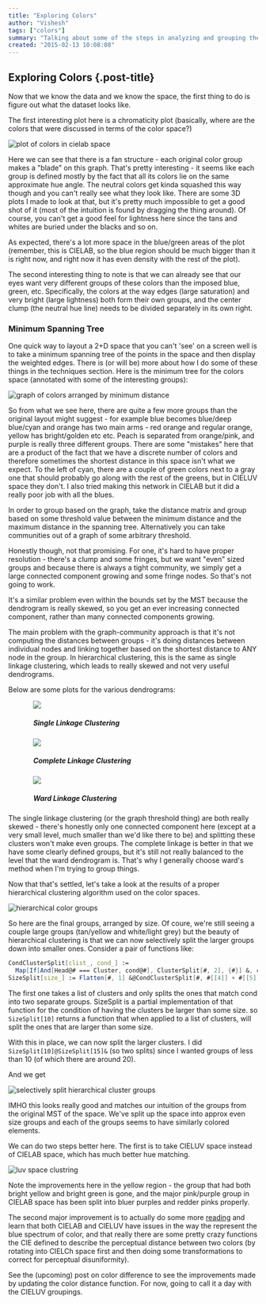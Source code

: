 ```yaml
--- 
title: "Exploring Colors"
author: "Vishesh"
tags: ["colors"]
summary: "Talking about some of the steps in analyzing and grouping the colors - what are the natural groups here? How do we best discover them? Ends with a discussion of next steps - better color distance metrics!"
created: "2015-02-13 10:08:08"
--- 
```


## Exploring Colors {.post-title}

Now that we know the data and we know the space, the first thing to do is figure out what the dataset looks like. 

The first interesting plot here is a chromaticity plot (basically, where are the colors that were discussed in terms of the color space?)

![plot of colors in cielab space](/img/cielabspaceplot.png) 

Here we can see that there is a fan structure - each original color group makes a "blade" on this graph. That's pretty interesting - it seems like each group is defined mostly by the fact that all its colors lie on the same approximate hue angle. The neutral colors get kinda squashed this way though and you can't really see what they look like. There are some 3D plots I made to look at that, but it's pretty much impossible to get a good shot of it (most of the intuition is found by dragging the thing around). Of course, you can't get a good feel for lightness here since the tans and whites are buried under the blacks and so on. 

As expected, there's a lot more space in the blue/green areas of the plot (remember, this is CIELAB, so the blue region should be much bigger than it is right now, and right now it has even density with the rest of the plot). 

The second interesting thing to note is that we can already see that our eyes want very different groups of these colors than the imposed blue, green, etc. Specifically, the colors at the way edges (large saturation) and very bright (large lightness) both form their own groups, and the center clump (the neutral hue 
line) needs to be divided separately in its own right.

### Minimum Spanning Tree

One quick way to layout a 2+D space that you can't 'see' on a screen well is to take a minimum spanning tree of the points in the space and then display the weighted edges. There is (or will be) more about how I do some of these things in the techniques section. Here is the minimum tree for the colors space (annotated with some of the interesting groups):

![graph of colors arranged by minimum distance](/img/mstcolors.svg)

So from what we see here, there are quite a few more groups than the original layout might suggest - for example blue becomes blue/deep blue/cyan and orange has two main arms - red orange and regular orange, yellow has bright/golden etc etc. Peach is separated from orange/pink, and purple is really three different groups. There are some "mistakes" here that 
are a product of the fact that we have a discrete number of colors and therefore sometimes
the shortest distance in this space isn't what we expect. To the left of cyan, there are a 
couple of green colors next to a gray one that should probably go along with the rest of the
greens, but in CIELUV space they don't. I also tried making this network in CIELAB but it did a really poor job with all the blues. 

In order to group based on the graph, take the distance matrix and group based on some threshold value between the minimum distance and the maximum distance in the spanning tree. Alternatively you can take communities out of a graph of some arbitrary threshold. 

Honestly though, not that promising. For one, it's hard to have proper resolution - there's a clump and some fringes, but we want "even" sized groups and because there is always a tight community, we simply get a large connected component growing and some fringe nodes. So that's not going to work. 

It's a similar problem even within the bounds set by the MST because the dendrogram is really skewed, so you get an ever increasing connected component, rather than many connected components growing. 


The main problem with the graph-community approach is that it's not computing the distances between groups - it's doing distances between individual nodes and linking together based on the shortest distance to ANY node in the group. In hierarchical clustering, this is the same as single linkage clustering, which leads to really skewed and not very useful dendrograms. 

Below are some plots for the various dendrograms:

<div class="pure-g" style="margin: 0 auto; max-width: 80%;">
<div class="pure-u-1-2 pure-u-md-1-3"><a href="/img/colordendrogram_single.png"><img class="pure-img pure-img-reponsive" src="/img/colordendrogram_single.png"/></a><h5>Single Linkage Clustering</h5></div>
<div class="pure-u-1-2 pure-u-md-1-3"><a href="/img/colordendrogram_complete.png"><img class="pure-img pure-img-responsive" src="/img/colordendrogram_complete.png"/></a><h5>Complete Linkage Clustering</h5></div>
<div class="pure-u-1-2 pure-u-md-1-3"><a href="/img/colordendrogram_ward.png"><img class="pure-img pure-img-responsive" src="/img/colordendrogram_ward.png"/></a><h5>Ward Linkage Clustering</h5></div>
</div>



The single linkage clustering (or the graph threshold thing) are both really skewed - there's honestly only one connected component here (except at a very small level, much smaller than we'd like there to be) and splitting these clusters won't make even groups. The complete linkage is better in that we have some clearly defined groups, but it's still not really balanced to the level that the ward dendrogram is. That's why I generally choose ward's method when I'm trying to group things. 

Now that that's settled, let's take a look at the results of a proper hierarchical clustering algorithm used on the color spaces. 


![hierarchical color groups](/img/colorgroups.png)

So here are the final groups, arranged by size. Of coure, we're still seeing a couple large groups (tan/yellow and white/light grey) but the beauty of hierarchical clustering is that we can now selectively split the larger groups down into smaller ones. Consider a pair of functions like: 

```mathematica
CondClusterSplit[clist_, cond_] := 
  Map[If[And[Head@# === Cluster, cond@#], ClusterSplit[#, 2], {#}] &, clist];
SizeSplit[size_] := Flatten[#, 1] &@CondClusterSplit[#, #[[4]] + #[[5]] > size &] &
```

The first one takes a list of clusters and only splits the ones that match cond into two separate groups. SizeSplit is a partial implementation of that function for the condition of having the clusters be larger than some size. so `SizeSplit[10]` returns a function that when applied to a list of clusters, will split the ones that are larger than some size. 

With this in place, we can now split the larger clusters. I did `SizeSplit[10]@SizeSplit[15]&` (so two splits) since I wanted groups of less than 10 (of which there are around 20).

And we get 

![selectively split hierarchical cluster groups](/img/colorgroups_split.png)

IMHO this looks really good and matches our intuition of the groups from the original MST of the space. We've split up the space into approx even size groups and each of the groups seems to have similarly colored elements.

We can do two steps better here. The first is to take CIELUV space instead of CIELAB space, which has much better hue matching. 

![luv space clustring ](/img/colorgroups_luv.png)

Note the improvements here in the yellow region - the group that had both bright yellow and bright green is gone, and the major pink/purple group in CIELAB space has been split into bluer purples and redder pinks properly.

The second major improvement is to actually do some more [reading](http://en.wikipedia.org/wiki/Color_difference) and learn that both CIELAB and CIELUV have issues in the way the represent the blue spectrum of color, and that really there are some pretty crazy functions the CIE defined to describe the perceptual distance between two colors (by rotating into CIELCh space first and then doing some transformations to correct for perceptual disuniformity).

See the (upcoming) post on color difference to see the improvements made by updating the color distance function. For now, going to call it a day with the CIELUV groupings.  




















